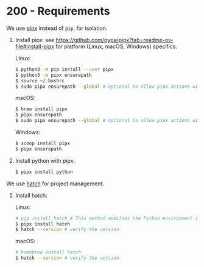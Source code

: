 # 200 - Requirements

We use [pipx](https://github.com/pypa/pipx?tab=readme-ov-file#install-pipx) instead of ```pip```, for isolation.

1. Install pipx:
   see https://github.com/pypa/pipx?tab=readme-ov-file#install-pipx for platform (Linux, macOS, Windows) specifics.

   Linux:
   ```bash
   $ python3 -m pip install --user pipx
   $ python3 -m pipx ensurepath
   $ source ~/.bashrc
   $ sudo pipx ensurepath --global # optional to allow pipx actions with --global argument
   ```

   macOS:
   ```bash
   $ brew install pipx
   $ pipx ensurepath
   $ sudo pipx ensurepath --global # optional to allow pipx actions with --global argument
   ```

   Windows:
   ```bash
   $ scoop install pipx
   $ pipx ensurepath
   ```

2. Install python with pipx:
   ```bash
   $ pipx install python
   ```

We use [hatch](https://hatch.pypa.io/) for project management. 

1. Install hatch:

   Linux:

   ```bash
   # pip install hatch # This method modifies the Python environment in which you choose to install. Consider instead using pipx to avoid dependency conflicts.
   $ pipx install hatch 
   $ hatch --version # verify the version
   ```

   macOS:

   ```bash
   # homebrew install hatch
   $ hatch --version # verify the version
   ```